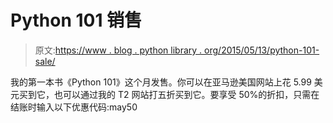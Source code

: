 # Python 101 销售

> 原文:[https://www . blog . python library . org/2015/05/13/python-101-sale/](https://www.blog.pythonlibrary.org/2015/05/13/python-101-sale/)

我的第一本书《Python 101》这个月发售。你可以在亚马逊美国网站上花 5.99 美元买到它，也可以通过我的 T2 网站打五折买到它。要享受 50%的折扣，只需在结账时输入以下优惠代码:may50